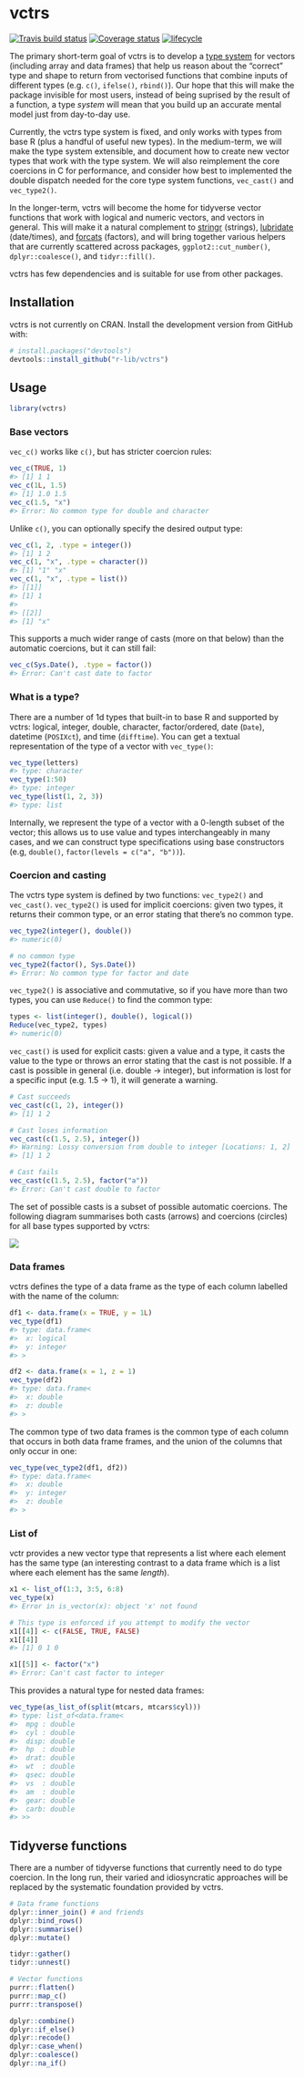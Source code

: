 
<!-- README.md is generated from README.Rmd. Please edit that file -->

# vctrs

[![Travis build
status](https://travis-ci.org/r-lib/vctrs.svg?branch=master)](https://travis-ci.org/r-lib/vctrs)
[![Coverage
status](https://codecov.io/gh/r-lib/vctrs/branch/master/graph/badge.svg)](https://codecov.io/github/r-lib/vctrs?branch=master)
[![lifecycle](https://img.shields.io/badge/lifecycle-experimental-orange.svg)](https://www.tidyverse.org/lifecycle/#experimental)

The primary short-term goal of vctrs is to develop a [type
system](https://en.wikipedia.org/wiki/Type_system) for vectors
(including array and data frames) that help us reason about the
“correct” type and shape to return from vectorised functions that
combine inputs of different types (e.g. `c()`, `ifelse()`, `rbind()`).
Our hope that this will make the package invisible for most users,
instead of being suprised by the result of a function, a type *system*
will mean that you build up an accurate mental model just from
day-to-day use.

Currently, the vctrs type system is fixed, and only works with types
from base R (plus a handful of useful new types). In the medium-term, we
will make the type system extensible, and document how to create new
vector types that work with the type system. We will also reimplement
the core coercions in C for performance, and consider how best to
implemented the double dispatch needed for the core type system
functions, `vec_cast()` and `vec_type2()`.

In the longer-term, vctrs will become the home for tidyverse vector
functions that work with logical and numeric vectors, and vectors in
general. This will make it a natural complement to
[stringr](https://stringr.tidyverse.org) (strings),
[lubridate](http://lubridate.tidyverse.org) (date/times), and
[forcats](https://forcats.tidyverse.org) (factors), and will bring
together various helpers that are currently scattered across packages,
`ggplot2::cut_number()`, `dplyr::coalesce()`, and `tidyr::fill()`.

vctrs has few dependencies and is suitable for use from other packages.

## Installation

vctrs is not currently on CRAN. Install the development version from
GitHub with:

``` r
# install.packages("devtools")
devtools::install_github("r-lib/vctrs")
```

## Usage

``` r
library(vctrs)
```

### Base vectors

`vec_c()` works like `c()`, but has stricter coercion rules:

``` r
vec_c(TRUE, 1)
#> [1] 1 1
vec_c(1L, 1.5)
#> [1] 1.0 1.5
vec_c(1.5, "x")
#> Error: No common type for double and character
```

Unlike `c()`, you can optionally specify the desired output type:

``` r
vec_c(1, 2, .type = integer())
#> [1] 1 2
vec_c(1, "x", .type = character())
#> [1] "1" "x"
vec_c(1, "x", .type = list())
#> [[1]]
#> [1] 1
#> 
#> [[2]]
#> [1] "x"
```

This supports a much wider range of casts (more on that below) than the
automatic coercions, but it can still fail:

``` r
vec_c(Sys.Date(), .type = factor())
#> Error: Can't cast date to factor
```

### What is a type?

There are a number of 1d types that built-in to base R and supported by
vctrs: logical, integer, double, character, factor/ordered, date
(`Date`), datetime (`POSIXct`), and time (`difftime`). You can get a
textual representation of the type of a vector with `vec_type()`:

``` r
vec_type(letters)
#> type: character
vec_type(1:50)
#> type: integer
vec_type(list(1, 2, 3))
#> type: list
```

Internally, we represent the type of a vector with a 0-length subset of
the vector; this allows us to use value and types interchangeably in
many cases, and we can construct type specifications using base
constructors (e.g, `double()`, `factor(levels = c("a", "b"))`).

### Coercion and casting

The vctrs type system is defined by two functions: `vec_type2()` and
`vec_cast()`. `vec_type2()` is used for implicit coercions: given two
types, it returns their common type, or an error stating that there’s no
common type.

``` r
vec_type2(integer(), double())
#> numeric(0)

# no common type
vec_type2(factor(), Sys.Date())
#> Error: No common type for factor and date
```

`vec_type2()` is associative and commutative, so if you have more than
two types, you can use `Reduce()` to find the common type:

``` r
types <- list(integer(), double(), logical())
Reduce(vec_type2, types)
#> numeric(0)
```

`vec_cast()` is used for explicit casts: given a value and a type, it
casts the value to the type or throws an error stating that the cast is
not possible. If a cast is possible in general (i.e. double -\>
integer), but information is lost for a specific input (e.g. 1.5 -\> 1),
it will generate a warning.

``` r
# Cast succeeds
vec_cast(c(1, 2), integer())
#> [1] 1 2

# Cast loses information
vec_cast(c(1.5, 2.5), integer())
#> Warning: Lossy conversion from double to integer [Locations: 1, 2]
#> [1] 1 2

# Cast fails
vec_cast(c(1.5, 2.5), factor("a"))
#> Error: Can't cast double to factor
```

The set of possible casts is a subset of possible automatic coercions.
The following diagram summarises both casts (arrows) and coercions
(circles) for all base types supported by vctrs:

![](man/figures/combined.png)

### Data frames

vctrs defines the type of a data frame as the type of each column
labelled with the name of the column:

``` r
df1 <- data.frame(x = TRUE, y = 1L)
vec_type(df1)
#> type: data.frame<
#>  x: logical
#>  y: integer
#> >

df2 <- data.frame(x = 1, z = 1)
vec_type(df2)
#> type: data.frame<
#>  x: double
#>  z: double
#> >
```

The common type of two data frames is the common type of each column
that occurs in both data frame frames, and the union of the columns that
only occur in one:

``` r
vec_type(vec_type2(df1, df2))
#> type: data.frame<
#>  x: double
#>  y: integer
#>  z: double
#> >
```

### List of

vctr provides a new vector type that represents a list where each
element has the same type (an interesting contrast to a data frame which
is a list where each element has the same *length*).

``` r
x1 <- list_of(1:3, 3:5, 6:8)
vec_type(x)
#> Error in is_vector(x): object 'x' not found

# This type is enforced if you attempt to modify the vector
x1[[4]] <- c(FALSE, TRUE, FALSE)
x1[[4]]
#> [1] 0 1 0

x1[[5]] <- factor("x")
#> Error: Can't cast factor to integer
```

This provides a natural type for nested data frames:

``` r
vec_type(as_list_of(split(mtcars, mtcars$cyl)))
#> type: list_of<data.frame<
#>  mpg : double
#>  cyl : double
#>  disp: double
#>  hp  : double
#>  drat: double
#>  wt  : double
#>  qsec: double
#>  vs  : double
#>  am  : double
#>  gear: double
#>  carb: double
#> >>
```

## Tidyverse functions

There are a number of tidyverse functions that currently need to do type
coercion. In the long run, their varied and idiosyncratic approaches
will be replaced by the systematic foundation provided by vctrs.

``` r
# Data frame functions
dplyr::inner_join() # and friends
dplyr::bind_rows()
dplyr::summarise()
dplyr::mutate()

tidyr::gather()
tidyr::unnest()

# Vector functions
purrr::flatten()
purrr::map_c()
purrr::transpose()

dplyr::combine()
dplyr::if_else()
dplyr::recode()
dplyr::case_when()
dplyr::coalesce()
dplyr::na_if()
```
